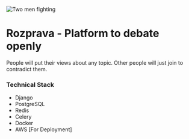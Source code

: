 ![Two men fighting](https://i.pinimg.com/originals/1c/ea/68/1cea689a9e6111d1de83e6c017253d0e.gif)

# Rozprava - Platform to debate openly

People will put their views about any topic. Other people will just join to contradict them.

### Technical Stack

- Django
- PostgreSQL
- Redis
- Celery
- Docker
- AWS [For Deployment]
